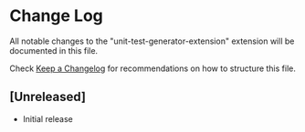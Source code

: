 # Change Log

All notable changes to the "unit-test-generator-extension" extension will be documented in this file.

Check [Keep a Changelog](http://keepachangelog.com/) for recommendations on how to structure this file.

## [Unreleased]

- Initial release